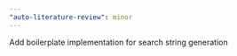 ```yaml
---
"auto-literature-review": minor
---
```


Add boilerplate implementation for search string generation

